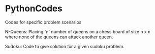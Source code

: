 # PythonCodes
Codes for specific problem scenarios

N-Queens:
Placing 'n' number of queens on a chess board of size n x n where none of the queens can attack another queen.

Sudoku:
Code to give solution for a given sudoku problem.
